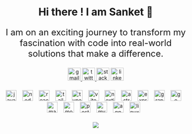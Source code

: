 <h1 align="center">Hi there ! I am Sanket 👋</h1>

###

<p align="center" style="font-size:1.5rem;">I am on an exciting journey to transform my fascination with code into real-world solutions that make a difference.</p>

###

<div align="center">
  <a href="mailto:code.sanket13@gmail.com" target="_blank">
    <img src="https://img.shields.io/static/v1?message=Gmail&logo=gmail&label=&color=f80d0d&logoColor=white&labelColor=&style=for-the-badge" height="35" alt="gmail logo"  />
  </a>
  <a href="https://twitter.com/heyiamsanket" target="_blank">
    <img src="https://img.shields.io/static/v1?message=Twitter-X&logo=twitter&label=&color=333&logoColor=white&labelColor=&style=for-the-badge" height="35" alt="twitter logo"  />
  </a>
  <img src="https://img.shields.io/static/v1?message=Stackoverflow&logo=stackoverflow&label=&color=FE7A16&logoColor=white&labelColor=&style=for-the-badge" height="35" alt="stackoverflow logo"  />
  <img src="https://img.shields.io/static/v1?message=LinkedIn&logo=linkedin&label=&color=0077B5&logoColor=white&labelColor=&style=for-the-badge" height="35" alt="linkedin logo"  />
</div>

###

<div align="center">
  <img src="https://skillicons.dev/icons?i=js" height="29" alt="javascript logo"  />
  <img width="8" />
  <img src="https://skillicons.dev/icons?i=nodejs" height="29" alt="nodejs logo"  />
  <img width="8" />
  <img src="https://skillicons.dev/icons?i=react" height="29" alt="react logo"  />
  <img width="8" />
  <img src="https://skillicons.dev/icons?i=tailwind" height="29" alt="tailwindcss logo"  />
  <img width="8" />
  <img src="https://skillicons.dev/icons?i=ts" height="29" alt="typescript logo"  />
  <img width="8" />
  <img src="https://skillicons.dev/icons?i=vite" height="29" alt="vite logo"  />
  <img width="8" />
  <img src="https://skillicons.dev/icons?i=nextjs" height="29" alt="nextjs logo"  />
  <img width="8" />
  <img src="https://skillicons.dev/icons?i=astro" height="29" alt="astro logo"  />
  <img width="8" />
  <img src="https://skillicons.dev/icons?i=express" height="29" alt="express logo"  />
  <img width="8" />
  <img src="https://skillicons.dev/icons?i=graphql" height="29" alt="graphql logo"  />
  <img width="8" />
  <img src="https://skillicons.dev/icons?i=go" height="29" alt="go logo"  />
  <img width="8" />
  <img src="https://skillicons.dev/icons?i=md" height="29" alt="markdown logo"  />
  <img width="8" />
  <img src="https://skillicons.dev/icons?i=mongodb" height="29" alt="mongodb logo"  />
  <img width="8" />
  <img src="https://skillicons.dev/icons?i=postgres" height="29" alt="postgresql logo"  />
  <img width="8" />
  <img src="https://skillicons.dev/icons?i=mysql" height="29" alt="mysql logo"  />
  <img width="8" />
  <img src="https://skillicons.dev/icons?i=appwrite" height="29" alt="appwrite logo"  />
  <img width="8" />
  <img src="https://skillicons.dev/icons?i=linux" height="29" alt="linux logo"  />
  <img width="8" />

</div>

###

<div align="center">
  <img src="https://profile-counter.glitch.me/sanketghosh/count.svg?"  />
</div>
